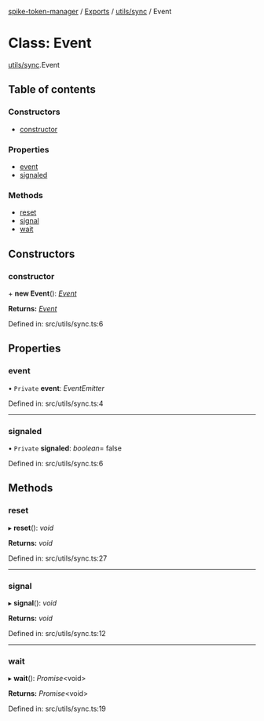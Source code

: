 [spike-token-manager](../README.md) / [Exports](../modules.md) / [utils/sync](../modules/utils_sync.md) / Event

# Class: Event

[utils/sync](../modules/utils_sync.md).Event

## Table of contents

### Constructors

- [constructor](utils_sync.event.md#constructor)

### Properties

- [event](utils_sync.event.md#event)
- [signaled](utils_sync.event.md#signaled)

### Methods

- [reset](utils_sync.event.md#reset)
- [signal](utils_sync.event.md#signal)
- [wait](utils_sync.event.md#wait)

## Constructors

### constructor

\+ **new Event**(): [*Event*](utils_sync.event.md)

**Returns:** [*Event*](utils_sync.event.md)

Defined in: src/utils/sync.ts:6

## Properties

### event

• `Private` **event**: *EventEmitter*

Defined in: src/utils/sync.ts:4

___

### signaled

• `Private` **signaled**: *boolean*= false

Defined in: src/utils/sync.ts:6

## Methods

### reset

▸ **reset**(): *void*

**Returns:** *void*

Defined in: src/utils/sync.ts:27

___

### signal

▸ **signal**(): *void*

**Returns:** *void*

Defined in: src/utils/sync.ts:12

___

### wait

▸ **wait**(): *Promise*<void\>

**Returns:** *Promise*<void\>

Defined in: src/utils/sync.ts:19
